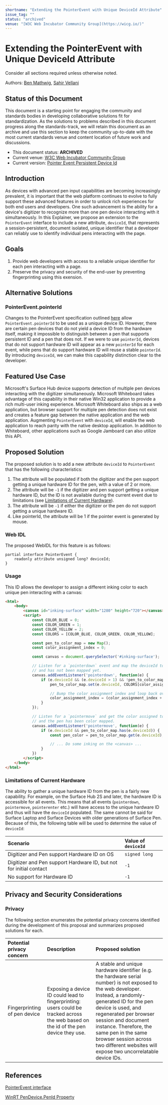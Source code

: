 ```yaml
---
shortname: "Extending the PointerEvent with Unique DeviceId Attribute"
issue_tag: ""
status: "archived"
venue: "[W3C Web Incubator Community Group](https://wicg.io/)"
---
```


# Extending the PointerEvent with Unique DeviceId Attribute

Consider all sections required unless otherwise noted.

Authors: [Ben Mathwig](https://github.com/bmathwig), [Sahir Vellani](https://github.com/sahirv)

## Status of this Document

This document is a starting point for engaging the community and standards bodies in developing collaborative solutions fit for standardization. As the solutions to problems described in this document progress along the standards-track, we will retain this document as an archive and use this section to keep the community up-to-date with the most current standards venue and content location of future work and discussions.

* This document status: **ARCHIVED**
* Current venue: [W3C Web Incubator Community Group](https://wicg.io/)
* Current version: [Pointer Event Persistent Device Id](https://github.com/WICG/pointer-event-extensions/blob/main/pointer-event-device-id-explainer.md)

## Introduction
As devices with advanced pen input capabilities are becoming increasingly prevalent, it is important that the web platform continues to evolve to fully support these advanced features in order to unlock rich experiences for both end users and developers. One such advancement is the ability for a device's digitizer to recognize more than one pen device interacting with it simultaneously. In this Explainer, we propose an extension to the `PointerEvent` interface to include a new attribute, `deviceId`, that represents a session-persistent, document isolated, unique identifier that a developer can reliably use to identify individual pens interacting with the page.

## Goals
1. Provide web developers with access to a reliable unique identifier for each pen interacting with a page.
1. Preserve the privacy and security of the end-user by preventing fingerprinting using this exension.

## Alternative Solutions
### PointerEvent.pointerId 
Changes to the PointerEvent specification outlined [here](https://github.com/w3c/pointerevents/commit/d5e6171c04d5fbb336220db1bfe39ee8d1321635) allow `PointerEvent.pointerId` to be used as a unique device ID. However, there are certain pen devices that do not yield a device ID from the hardware itself, making it impossible to distinguish between a pen that supports persistent ID and a pen that does not. If we were to use `pointerId`, devices that do not support hardware ID will appear as a new `pointerId` for each event, while pens that do support hardware ID will reuse a stable `pointerId`. By introducing `deviceId`, we can make this capability distinction clear to the developer.

## Featured Use Case
Microsoft's Surface Hub device supports detection of multiple pen devices interacting with the digitizer simultaneously. Microsoft Whiteboard takes advantage of this capability in their native Win32 application to provide a rich multi-user inking experience. Microsoft Whiteboard also ships as a web application, but browser support for multiple pen detection does not exist and creates a feature gap between the native application and the web application. Augmenting `PointerEvent` with `deviceId`,  will enable the web application to reach parity with the native desktop application. In addition to Whiteboard, other applications such as Google Jamboard can also utilize this API.

## Proposed Solution
The proposed solution is to add a new attribute `deviceId` to `PointerEvent` that has the following characteristics:

1. The attribute will be populated if both the digitizer and the pen support getting a unique hardware ID for the pen, with a value of 2 or more.
1. The attribute will be `-1` if the digitizer and pen support getting a unique hardware ID, but the ID is not available during the current event due to limitations (see [Limitations of Current Hardware](#limitations-of-current-hardware)).
1. The attribute will be `-1` if either the digitizer or the pen do not support getting a unique hardware ID.
1. Like pointerId, the attribute will be 1 if the pointer event is generated by mouse.

### Web IDL
The proposed WebIDL for this feature is as follows:

```webidl
partial interface PointerEvent {
    readonly attribute unsigned long? deviceId;
}
```

### Usage

This ID allows the developer to assign a different inking color to each unique pen interacting with a canvas:
```html
<html>
    <body>
        <canvas id="inking-surface" width="1280" height="720"></canvas>
        <script>
            const COLOR_BLUE = 0;
            const COLOR_GREEN = 1;
            const COLOR_YELLOW = 2;
            const COLORS = [COLOR_BLUE, COLOR_GREEN, COLOR_YELLOW];

            const pen_to_color_map = new Map();
            const color_assignment_index = 0;

            const canvas = document.querySelector('#inking-surface');

            // Listen for a `pointerdown` event and map the deviceId to a color if it exists
            // and has not been mapped yet.
            canvas.addEventListener('pointerdown', function(e) {
                if (e.deviceId && (e.deviceId > 1) && !pen_to_color_map.has(e.deviceId)) {
                    pen_to_color_map.set(e.deviceId, COLORS[color_assignment_index]);

                    // Bump the color assignment index and loop back over if needed
                    color_assignment_index = (color_assignment_index + 1) % COLORS.length;
                }
            });

            // Listen for a `pointermove` and get the color assigned to this pen if deviceId exists
            // and the pen has been color mapped.
            canvas.addEventListener('pointermove', function(e) {
                if (e.deviceId && pen_to_color_map.has(e.deviceId)) {
                    const pen_color = pen_to_color_map.get(e.deviceId);

                    // ... Do some inking on the <canvas> ...
                }
            })
        </script>
    </body>
</html>
```

### Limitations of Current Hardware
The ability to gather a unique hardware ID from the pen is a fairly new capability. For example, on the Surface Hub 2S and later, the hardware ID is accessible for all events. This means that all events (`pointerdown`, `pointermove`, `pointerenter` etc.) will have access to the unique hardware ID and thus will have the `deviceId` populated. The same cannot be said for Surface Laptop and Surface Devices with older generations of Surface Pen. Because of this, the following table will be used to determine the value of `deviceId`:

| Scenario | Value of `deviceId` |
| :- | :- |
| Digitizer and Pen support Hardware ID on OS | `signed long` |
| Digitizer and Pen support Hardware ID, but not for initial contact | `-1` |
| No support for Hardware ID | `-1` |

## Privacy and Security Considerations
### Privacy
The following section enumerates the potential privacy concerns identified during the development of this proposal and summarizes proposed solutions for each.

| Potential privacy concern | Description | Proposed solution |
| :- | :- | :- |
| Fingerprinting of pen device | Exposing a device ID could lead to fingerprinting: users could be tracked across the web based on the id of the pen device they use. | A stable and unique hardware identifier (e.g. the hardware serial number) is not exposed to the web developer. Instead, a randomly-generated ID for the pen device is used, and regenerated per browser session and document instance. Therefore, the same pen in the same browser session across two different websites will expose two uncorrelatable device IDs.

## References
[PointerEvent interface](https://w3c.github.io/pointerevents/#pointerevent-interface)

[WinRT PenDevice.PenId Property](https://docs.microsoft.com/en-us/uwp/api/windows.devices.input.pendevice.penid?view=winrt-22000)
